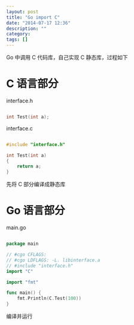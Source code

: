 ```yaml
---
layout: post
title: "Go import C"
date: "2014-07-17 12:36"
description: ""
category: 
tags: []
---
```



Go 中调用 C 代码库，自己实现 C 静态库，过程如下

C 语言部分
==========

interface.h

~~~ C

int Test(int a);

~~~

interface.c

``` C

#include "interface.h"

int Test(int a)
{
    return a;
}

```

先将 C 部分编译成静态库

Go 语言部分
===========

main.go

``` go

package main

// #cgo CFLAGS:
// #cgo LDFLAGS: -L. libinterface.a
// #include "interface.h"
import "C"

import "fmt"

func main() {
	fmt.Println(C.Test(100))
}

```

编译并运行


